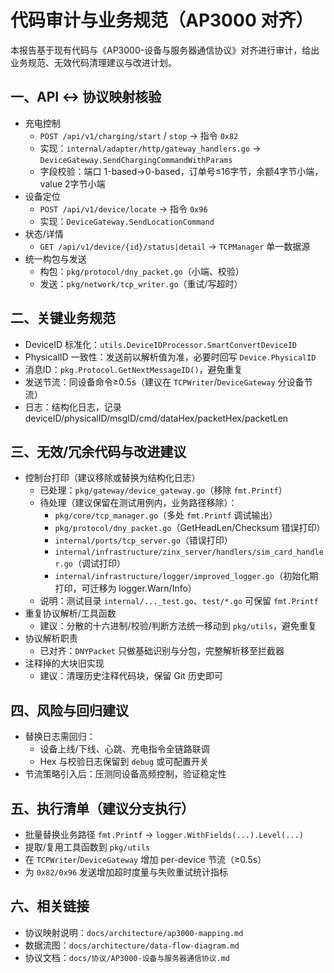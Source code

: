# 代码审计与业务规范（AP3000 对齐）

本报告基于现有代码与《AP3000-设备与服务器通信协议》对齐进行审计，给出业务规范、无效代码清理建议与改进计划。

## 一、API ↔ 协议映射核验
- 充电控制
  - `POST /api/v1/charging/start` / `stop` → 指令 `0x82`
  - 实现：`internal/adapter/http/gateway_handlers.go` → `DeviceGateway.SendChargingCommandWithParams`
  - 字段校验：端口 1-based→0-based，订单号≤16字节，余额4字节小端，value 2字节小端
- 设备定位
  - `POST /api/v1/device/locate` → 指令 `0x96`
  - 实现：`DeviceGateway.SendLocationCommand`
- 状态/详情
  - `GET /api/v1/device/{id}/status|detail` → `TCPManager` 单一数据源
- 统一构包与发送
  - 构包：`pkg/protocol/dny_packet.go`（小端、校验）
  - 发送：`pkg/network/tcp_writer.go`（重试/写超时）

## 二、关键业务规范
- DeviceID 标准化：`utils.DeviceIDProcessor.SmartConvertDeviceID`
- PhysicalID 一致性：发送前以解析值为准，必要时回写 `Device.PhysicalID`
- 消息ID：`pkg.Protocol.GetNextMessageID()`，避免重复
- 发送节流：同设备命令≥0.5s（建议在 `TCPWriter`/`DeviceGateway` 分设备节流）
- 日志：结构化日志，记录 deviceID/physicalID/msgID/cmd/dataHex/packetHex/packetLen

## 三、无效/冗余代码与改进建议
- 控制台打印（建议移除或替换为结构化日志）
  - 已处理：`pkg/gateway/device_gateway.go`（移除 `fmt.Printf`）
  - 待处理（建议保留在测试用例内，业务路径移除）：
    - `pkg/core/tcp_manager.go`（多处 `fmt.Printf` 调试输出）
    - `pkg/protocol/dny_packet.go`（GetHeadLen/Checksum 错误打印）
    - `internal/ports/tcp_server.go`（错误打印）
    - `internal/infrastructure/zinx_server/handlers/sim_card_handler.go`（调试打印）
    - `internal/infrastructure/logger/improved_logger.go`（初始化期打印，可迁移为 logger.Warn/Info）
  - 说明：测试目录 `internal/..._test.go`、`test/*.go` 可保留 `fmt.Printf`
- 重复协议解析/工具函数
  - 建议：分散的十六进制/校验/判断方法统一移动到 `pkg/utils`，避免重复
- 协议解析职责
  - 已对齐：`DNYPacket` 只做基础识别与分包，完整解析移至拦截器
- 注释掉的大块旧实现
  - 建议：清理历史注释代码块，保留 Git 历史即可

## 四、风险与回归建议
- 替换日志需回归：
  - 设备上线/下线、心跳、充电指令全链路联调
  - Hex 与校验日志保留到 `debug` 或可配置开关
- 节流策略引入后：压测同设备高频控制，验证稳定性

## 五、执行清单（建议分支执行）
- 批量替换业务路径 `fmt.Printf` → `logger.WithFields(...).Level(...)`
- 提取/复用工具函数到 `pkg/utils`
- 在 `TCPWriter`/`DeviceGateway` 增加 per-device 节流（≥0.5s）
- 为 `0x82/0x96` 发送增加超时度量与失败重试统计指标

## 六、相关链接
- 协议映射说明：`docs/architecture/ap3000-mapping.md`
- 数据流图：`docs/architecture/data-flow-diagram.md`
- 协议文档：`docs/协议/AP3000-设备与服务器通信协议.md`
